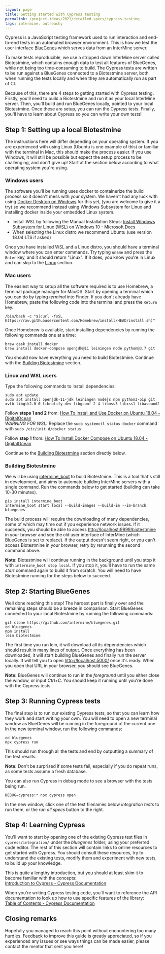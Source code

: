 ```yaml
---
layout: page
title: Getting started with Cypress testing
permalink: /project-ideas/2021/detailed-specs/cypress-testing
tags: intermine, outreachy
---
```


Cypress is a JavaScript testing framework used to run interaction and end-to-end tests in an automated browser environment.
This is how we test the user interface [BlueGenes](https://github.com/intermine/bluegenes) which serves data from an InterMine server.

To make tests reproducible, we use a stripped down InterMine server called Biotestmine, which contains enough data to test all features
of BlueGenes, while not being too time-consuming to build. The Cypress tests are written to be run against a BlueGenes connected to a
Biotestmine server, both when running the tests locally and when they are automatically run as part of CI.

Because of this, there are 4 steps to getting started with Cypress testing. Firstly, you'll need to build a Biotestmine and run it
as your local InterMine server. Then, you'll build and run BlueGenes locally, pointed to your local Biotestmine. Once these are setup,
you can run the Cypress tests. Finally, you'll have to learn about Cypress so you can write your own tests!

## Step 1: Setting up a local Biotestmine

The instructions here will differ depending on your operating system. If you are experienced with using Linux (Ubuntu is one example of this)
or familiar with the terminal in Mac, this should make the process easier. If you use Windows, it will still be possible but expect the
setup process to be challenging, and don't give up! Start at the section below according to what operating system you're using.

### Windows users

The software you'll be running uses docker to containerize the build process so it doesn't mess with your system. We haven't had any luck
with using [Docker Desktop on Windows](https://docs.docker.com/docker-for-windows/install/) for this yet, (you are welcome to give it a try)
so we recommend instead using Windows Subsystem for Linux and installing docker inside your embedded Linux system.

- Install WSL by following the Manual Installation Steps: [Install Windows Subsystem for Linux (WSL) on Windows 10 - Microsoft Docs](https://docs.microsoft.com/en-us/windows/wsl/install-win10)
- When selecting the Linux distro we recommend Ubuntu (use version 18.04 LTS if asked)

Once you have installed WSL and a Linux distro, you should have a terminal window where you can enter commands. Try typing `uname`
and press the `Enter` key, and it should return "Linux". If it does, you know you're in Linux and can skip to the [Linux](#linux-and-wsl-users) section.

### Mac users

The easiest way to setup all the software required is to use Homebrew, a terminal package manager for MacOS. Start by opening a terminal
which you can do by typing *terminal* into Finder. If you don't already have Homebrew, paste the following code into the terminal and press
the `Return` key.

```
/bin/bash -c "$(curl -fsSL https://raw.githubusercontent.com/Homebrew/install/HEAD/install.sh)"
```

Once Homebrew is available, start installing dependencies by running the following commands one at a time:

```
brew cask install docker
brew install docker-compose openjdk@11 leiningen node python@3.7 git
```

You should now have everything you need to build Biotestmine. Continue with the [Building Biotestmine](#building-biotestmine) section.

### Linux and WSL users

Type the following commands to install dependencies:

```
sudo apt update
sudo apt install openjdk-11-jdk leiningen nodejs npm python3-pip git xvfb libgtk2.0-0 libnotify-dev libgconf-2-4 libnss3 libxss1 libasound2
```

Follow **steps 1 and 2** from: [How To Install and Use Docker on Ubuntu 18.04 - DigitalOcean](https://www.digitalocean.com/community/tutorials/how-to-install-and-use-docker-on-ubuntu-18-04#step-1-%E2%80%94-installing-docker)  
*WARNING FOR WSL:* Replace the `sudo systemctl status docker` command with `sudo /etc/init.d/docker status`

Follow **step 1** from: [How To Install Docker Compose on Ubuntu 18.04 - DigitalOcean](https://www.digitalocean.com/community/tutorials/how-to-install-docker-compose-on-ubuntu-18-04#step-1-%E2%80%94-installing-docker-compose)

Continue to the [Building Biotestmine](#building-biotestmine) section directly below.

### Building Biotestmine

We will be using [intermine_boot](https://github.com/intermine/intermine_boot) to build Biotestmine. This is a tool that's still in development,
and aims to automate building InterMine servers with a single command. Run the commands below to get started (building can take 10-30 minutes).

```
pip install intermine_boot
intermine_boot start local --build-images --build-im --im-branch bluegenes
```

The build process will require the downloading of many dependencies, some of which may time out if you experience network issues.
If it succeeds, you should be able to access [http://localhost:9999/biotestmine](http://localhost:9999/biotestmine) in your browser and see the old user interface
of InterMine (which BlueGenes is set to replace). If the output doesn't seem right, or you can't access Biotestmine in your browser,
retry by rerunning the second command above.

**Note:** Biotestmine will continue running in the background until you stop it with `intermine_boot stop local`. If you stop it,
you'll have to run the same *start* command again to build it from scratch. You will need to have Biotestmine running for the steps
below to succeed.

## Step 2: Starting BlueGenes

Well done reaching this step! The hardest part is finally over and the remaining steps should be a breeze in comparison. Start
BlueGenes connected to your local Biotestmine by running the following commands:

```
git clone https://github.com/intermine/bluegenes.git
cd bluegenes
npm install
lein biotestmine
```

The first time you run lein, it will download all its dependencies which should result in many lines of output. Once everything has been
downloaded, it will start building BlueGenes and finally run the server locally. It will tell you to open [http://localhost:5000/](http://localhost:5000/) once it's ready.
When you open that URL in your browser, you should see BlueGenes.

**Note:** BlueGenes will continue to run in the *foreground* until you either close the window, or input *Ctrl+C*. You should keep it running
until you're done with the Cypress tests.

## Step 3: Running Cypress tests

The final step is to run our existing Cypress tests, so that you can learn how they work and start writing your own.
You will need to open a new terminal window as BlueGenes will be running in the foreground of the current one.
In the new terminal window, run the following commands:

```
cd bluegenes
npx cypress run
```

This should run through all the tests and end by outputting a summary of the test results.

**Note:** Don't be surprised if some tests fail, especially if you do repeat runs, as some tests assume a fresh database.

You can also run Cypress in debug mode to see a browser with the tests being run.

```
DEBUG=cypress:* npx cypress open
```

In the new window, click one of the test filenames below *integration tests* to run them, or the *run all specs* button to the right.

## Step 4: Learning Cypress

You'll want to start by opening one of the existing Cypress test files in `cypress/integration/` under the *bluegenes* folder, using
your preferred code editor. The rest of this section will contain links to online resources to get started with Cypress. You should
consult these resources, try to understand the existing tests, modify them and experiment with new tests, to build up your knowledge.

This is quite a lengthy introduction, but you should at least skim it to become familiar with the concepts:  
[Introduction to Cypress - Cypress Documentation](https://docs.cypress.io/guides/core-concepts/introduction-to-cypress)

When you're writing Cypress testing code, you'll want to reference the API documentation to look up how to use specific features of the library:  
[Table of Contents - Cypress Documentation](https://docs.cypress.io/api/table-of-contents)

## Closing remarks

Hopefully you managed to reach this point without encountering too many hurdles. Feedback to improve this guide is greatly appreciated,
so if you experienced any issues or see ways things can be made easier, please contact the mentor that sent you here!
